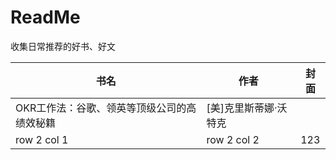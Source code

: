 # ReadMe
收集日常推荐的好书、好文


书名  | 作者 |封面
---|---|---
OKR工作法：谷歌、领英等顶级公司的高绩效秘籍 | [美]克里斯蒂娜·沃特克 | 
row 2 col 1 | row 2 col 2 | 123
